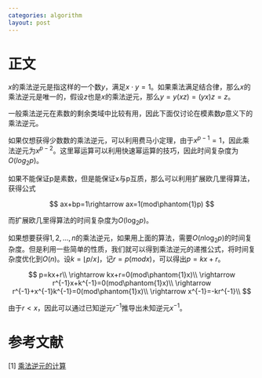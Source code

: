 ```yaml
---
categories: algorithm
layout: post
---
```


# 正文

$x$的乘法逆元是指这样的一个数$y$，满足$x\cdot y=1$。如果乘法满足结合律，那么$x$的乘法逆元是唯一的，假设$z$也是$x$的乘法逆元，那么$y=y(xz)=(yx)z=z$。

一般乘法逆元在素数的剩余类域中比较有用，因此下面仅讨论在模素数$p$意义下的乘法逆元。

如果仅想获得少数数的乘法逆元，可以利用费马小定理，由于$x^{p-1}=1$，因此乘法逆元为$x^{p-2}$。这里幂运算可以利用快速幂运算的技巧，因此时间复杂度为$O(log_2p)$。

如果不能保证p是素数，但是能保证x与p互质，那么可以利用扩展欧几里得算法，获得公式


$$
ax+bp=1\rightarrow ax=1(mod\phantom{1}p)
$$



而扩展欧几里得算法的时间复杂度为$O(\log_2p)$。

如果想要获得$1,2,\ldots,n$的乘法逆元，如果用上面的算法，需要$O(n\log_2p)$的时间复杂度。但是利用一些简单的性质，我们就可以得到乘法逆元的递推公式，将时间复杂度优化到$O(n)$。设$k=\lfloor{p/x}\rfloor$，记$r=p(mod x)$，可以得出$p=kx+r$。


$$
p=kx+r\\
\rightarrow kx+r=0(mod\phantom{1}x)\\
\rightarrow r^{-1}x+k^{-1}=0(mod\phantom{1}x)\\
\rightarrow r^{-1}+x^{-1}k^{-1}=0(mod\phantom{1}x)\\
\rightarrow x^{-1}=-kr^{-1}\\
$$

由于$r<x$，因此可以通过已知逆元$r^{-1}$推导出未知逆元$x^{-1}$。

# 参考文献

\[1\] [乘法逆元的计算](https://oi.men.ci/mul-inverse/)

